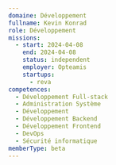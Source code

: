 ```yaml
---
domaine: Développement
fullname: Kevin Konrad
role: Développement
missions:
  - start: 2024-04-08
    end: 2024-04-08
    status: independent
    employer: Opteamis
    startups:
      - reva
competences:
  - Développement Full-stack
  - Administration Système
  - Développement
  - Développement Backend
  - Développement Frontend
  - DevOps
  - Sécurité informatique
memberType: beta
---
```

